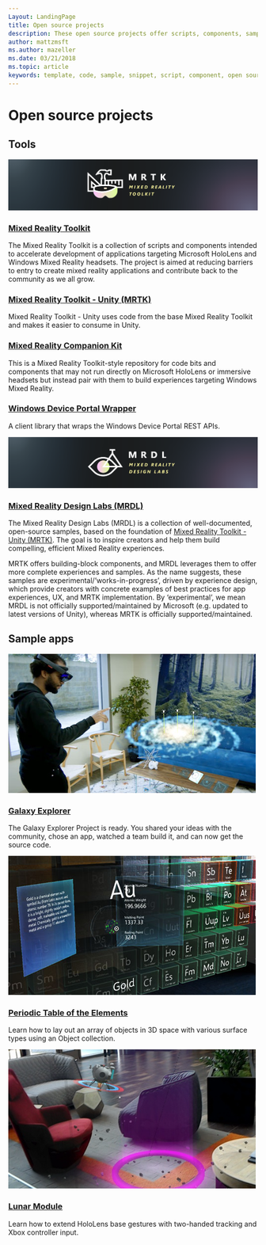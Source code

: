 ```yaml
---
Layout: LandingPage
title: Open source projects
description: These open source projects offer scripts, components, samples, and examples from mixed reality development at Microsoft that can help accelerate your mixed reality development.
author: mattzmsft
ms.author: mazeller
ms.date: 03/21/2018
ms.topic: article
keywords: template, code, sample, snippet, script, component, open source, project
---
```


# Open source projects

## Tools

![MRTK logo](images/MRTK_Logo_Rev.png)

### [Mixed Reality Toolkit](https://github.com/microsoft/HoloToolkit)

The Mixed Reality Toolkit is a collection of scripts and components intended to accelerate development of applications targeting Microsoft HoloLens and Windows Mixed Reality headsets. The project is aimed at reducing barriers to entry to create mixed reality applications and contribute back to the community as we all grow. 

### [Mixed Reality Toolkit - Unity (MRTK)](https://github.com/microsoft/HoloToolkit-Unity)

Mixed Reality Toolkit - Unity uses code from the base Mixed Reality Toolkit and makes it easier to consume in Unity. 

### [Mixed Reality Companion Kit](https://github.com/Microsoft/HoloLensCompanionKit)

This is a Mixed Reality Toolkit-style repository for code bits and components that may not run directly on Microsoft HoloLens or immersive headsets but instead pair with them to build experiences targeting Windows Mixed Reality. 

### [Windows Device Portal Wrapper](https://github.com/Microsoft/WindowsDevicePortalWrapper)

A client library that wraps the Windows Device Portal REST APIs.

![MRDL logo](images/MRDL_Logo_Rev.png)

### [Mixed Reality Design Labs (MRDL)](https://github.com/Microsoft/MRDesignLabs_Unity)

The Mixed Reality Design Labs (MRDL) is a collection of well-documented, open-source samples, based on the foundation of [Mixed Reality Toolkit - Unity (MRTK)](https://github.com/microsoft/HoloToolkit-Unity). The goal is to inspire creators and help them build compelling, efficient Mixed Reality experiences.

MRTK offers building-block components, and MRDL leverages them to offer more complete experiences and samples. As the name suggests, these samples are experimental/’works-in-progress’, driven by experience design, which provide creators with concrete examples of best practices for app experiences, UX, and MRTK implementation. By ‘experimental’, we mean MRDL is not officially supported/maintained by Microsoft (e.g. updated to latest versions of Unity), whereas MRTK is officially supported/maintained.


## Sample apps

![Galaxy Explorer sample app](images/galaxyexplorer-tile.jpg)
### [Galaxy Explorer](galaxy-explorer.md)

The Galaxy Explorer Project is ready. You shared your ideas with the community, chose an app, watched a team build it, and can now get the source code. 

![Periodic Table of the Elements sample app](images/periodictableofelementsapp-tile.jpg)
### [Periodic Table of the Elements](periodic-table-of-the-elements.md)

Learn how to lay out an array of objects in 3D space with various surface types using an Object collection.

![Lunar Module sample app](images/lunar-module-tile.png)
### [Lunar Module](lunar-module.md)

Learn how to extend HoloLens base gestures with two-handed tracking and Xbox controller input.




